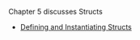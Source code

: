 Chapter 5 discusses Structs

- [Defining and Instantiating Structs](defining_and_instantiating_structs.md)